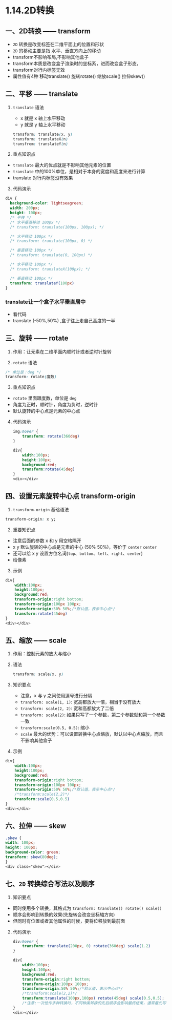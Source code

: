 # 1.14.2D转换

## 一、2D转换 —— transform
- `2D` 转换是改变标签在二维平面上的位置和形状
- `2D` 的移动主要是指 水平、垂直方向上的移动
- transform不影响布局,不影响其他盒子
- transform本质是改变盒子渲染时的坐标系，进而改变盒子形态，
- transform对行内标签无效
- 属性值有4种  移动translate()   旋转rotate()   缩放scale()    拉伸skew()

## 二、平移 —— translate
1. `translate` 语法

   - x 就是 x 轴上水平移动
   - y 就是 y 轴上水平移动

   ```css
   transform: translate(x, y)
   transform: translateX(n)
   transfrom: translateY(n)
   ```

2.  重点知识点
   - `translate` 最大的优点就是不影响其他元素的位置
   - `translate` 中的100%单位，是相对于本身的宽度和高度来进行计算
   - translate 对行内标签没有效果

3.   代码演示

```css
div {
  background-color: lightseagreen;
  width: 200px;
  height: 100px;
  /* 平移 */
  /* 水平垂直移动 100px */
  /* transform: translate(100px, 100px); */

  /* 水平移动 100px */
  /* transform: translate(100px, 0) */

  /* 垂直移动 100px */
  /* transform: translate(0, 100px) */

  /* 水平移动 100px */
  /* transform: translateX(100px); */

  /* 垂直移动 100px */
  transform: translateY(100px)
}
```
### translate让一个盒子水平垂直居中

- 看代码
- translate (-50%,50%) ,盒子往上走自己高度的一半

## 三、旋转 —— rotate

1. 作用：让元素在二维平面内顺时针或者逆时针旋转

2.  `rotate` 语法

   ```css
   /* 单位是：deg */
   transform: rotate(度数) 
   ```

3.  重点知识点
   - `rotate` 里面跟度数，单位是 `deg`
   -  角度为正时，顺时针，角度为负时，逆时针
   - 默认旋转的中心点是元素的中心点

4.  代码演示

    ```css
    img:hover {
        transform: rotate(360deg)
    }
    ```

    ```css
    div{
        width:100px;
        height:100px;
        background:red;
        transform:rotate(45deg)
    }
    <div></div>
    ```
## 四、设置元素旋转中心点  transform-origin
1.  `transform-origin` 基础语法

   ```css
   transform-origin: x y;
   ```

2.  重要知识点
   - 注意后面的参数 x 和 y 用空格隔开
   - x y 默认旋转的中心点是元素的中心 (50% 50%)，等价于 `center`  `center`
   - 还可以给 x y 设置方位名词(`top`、`bottom`、`left`、`right`、`center`)
   - 给像素

3. 示例
```css
div{
	width:100px;
	height:100px;
	background:red;
	transform-origin:right bottom;
	transform-origin:100px 100px;
	transform-origin:50% 50%;/*默认值，表示中心点*/
	transform:rotate(45deg)
}
<div></div>
```

## 五、缩放 —— scale
1. 作用：控制元素的放大与缩小

2. 语法

   ```css
   transform: scale(x, y)
   ```

3. 知识要点
   - 注意，x 与 y 之间使用逗号进行分隔
   - `transform: scale(1, 1)`: 宽高都放大一倍，相当于没有放大
   - `transform: scale(2, 2)`: 宽和高都放大了二倍
   - `transform: scale(2)`: 如果只写了一个参数，第二个参数就和第一个参数一致
   - `transform:scale(0.5, 0.5)`: 缩小
   - `scale` 最大的优势：可以设置转换中心点缩放，默认以中心点缩放，而且不影响其他盒子

4. 示例
```css
div{
	width:100px;
	height:100px;
	background:red;
	transform-origin:right bottom;
	transform-origin:100px 100px;
	transform-origin:50% 50%;/*默认值，表示中心点*/
	/*transform:scale(2,2)*/
	transform:scale(0.5,0.5)
}
<div></div>
```

## 六、拉伸 —— skew

```css
.skew {
width: 100px;
height: 100px;
background-color: green;
transform: skew(80deg);
}
<div class="skew"></div>  
```

## 七、`2D` 转换综合写法以及顺序

1.  知识要点

   - 同时使用多个转换，其格式为 `transform: translate() rotate() scale()`
   - 顺序会影响到转换的效果(先旋转会改变坐标轴方向)
   - 但同时有位置或者其他属性的时候，要将位移放到最前面

2.  代码演示

    ```css
    div:hover {
        transform: translate(200px, 0) rotate(360deg) scale(1.2)
    }
    ```

    ```css
    div{
        width:100px;
        height:100px;
        background:red;
        transform-origin:right bottom;
        transform-origin:100px 100px;
        transform-origin:50% 50%;/*默认值，表示中心点*/
        /*transform:scale(2,2)*/
        transform:translate(100px,100px) rotate(45deg) scale(0.5,0.5);
        /*注意:一次性作多种转换时，不同种类转换的先后顺序会影响最终结果，通常最先写translate*/
    }
    <div></div>
    ```
